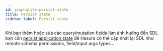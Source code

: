 ```yaml
---
id: graphqlite-persist-state
title: Persist state
sidebar_label: Persist state
---
```


Khi bạn thêm hoặc sửa các query/mutation fields làm ảnh hưởng đến SDL bạn cần [persist application state](../../07-manage-metadata/07-persist-application-state.mdx)
để Hasura có thể cập nhật lại SDL như remote schema permissions, field/input args types...
